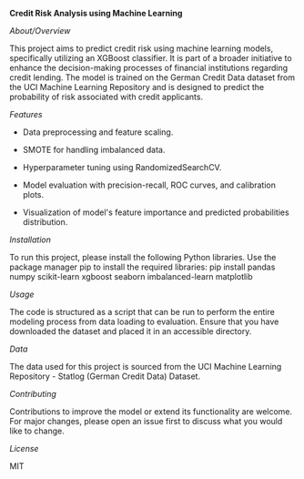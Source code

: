 **Credit Risk Analysis using Machine Learning**

*About/Overview*

This project aims to predict credit risk using machine learning models, specifically utilizing an XGBoost classifier. It is part of a broader initiative to enhance the decision-making processes of financial institutions regarding credit lending. The model is trained on the German Credit Data dataset from the UCI Machine Learning Repository and is designed to predict the probability of risk associated with credit applicants.

*Features*

- Data preprocessing and feature scaling.

- SMOTE for handling imbalanced data.

- Hyperparameter tuning using RandomizedSearchCV.

- Model evaluation with precision-recall, ROC curves, and calibration plots.

 - Visualization of model's feature importance and predicted probabilities distribution.

*Installation*

To run this project, please install the following Python libraries. Use the package manager pip to install the required libraries:
pip install pandas numpy scikit-learn xgboost seaborn imbalanced-learn matplotlib

*Usage*

The code is structured as a script that can be run to perform the entire modeling process from data loading to evaluation. Ensure that you have downloaded the dataset and placed it in an accessible directory.

*Data*

The data used for this project is sourced from the UCI Machine Learning Repository - Statlog (German Credit Data) Dataset.

*Contributing*

Contributions to improve the model or extend its functionality are welcome. For major changes, please open an issue first to discuss what you would like to change.

*License*

MIT


